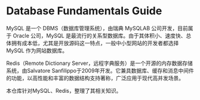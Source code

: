 # Database Fundamentals Guide
MySQL 是一个 DBMS（数据库管理系统），由瑞典 MySQLAB 公司开发，目前属于 Oracle 公司，MySQL 是最流行的关系型数据库。由于其体积小、速度快、总体拥有成本低，尤其是开放源码这一特点，一般中小型网站的开发者都选择 MySQL 作为网站数据库。

Redis（Remote Dictionary Server，远程字典服务）是一个开源的内存数据存储系统，由Salvatore Sanfilippo于2009年开发。它兼具数据库、缓存和消息中间件的功能，以高性能和丰富的数据结构支持著称，广泛应用于现代高并发场景。

本仓库针对MySQL、Redis，整理了其相关知识。
